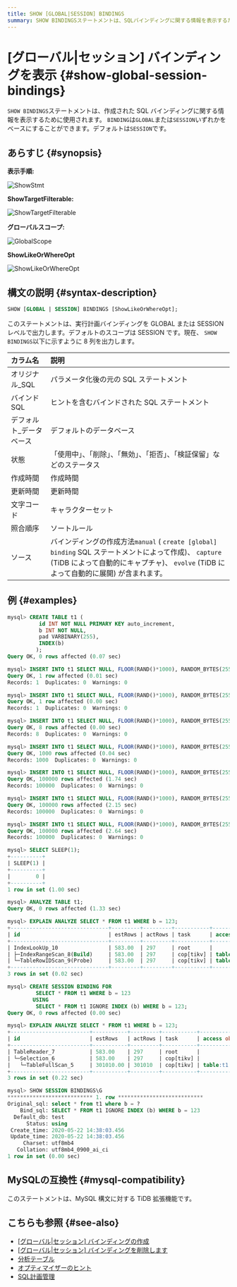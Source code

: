 ```yaml
---
title: SHOW [GLOBAL|SESSION] BINDINGS
summary: SHOW BINDINGSステートメントは、SQLバインディングに関する情報を表示するために使用されます。BINDINGはGLOBALまたはSESSIONのいずれかをベースにすることができます。デフォルトはSESSIONです。このステートメントは、実行計画バインディングをGLOBALまたはSESSIONレベルで出力します。現在、8列を出力します。MySQLの互換性に対するTiDBの拡張機能です。
---
```


# [グローバル|セッション] バインディングを表示 {#show-global-session-bindings}

`SHOW BINDINGS`ステートメントは、作成された SQL バインディングに関する情報を表示するために使用されます。 `BINDING`は`GLOBAL`または`SESSION`いずれかをベースにすることができます。デフォルトは`SESSION`です。

## あらすじ {#synopsis}

**表示手順:**

![ShowStmt](/media/sqlgram/ShowStmt.png)

**ShowTargetFilterable:**

![ShowTargetFilterable](/media/sqlgram/ShowTargetFilterable.png)

**グローバルスコープ:**

![GlobalScope](/media/sqlgram/GlobalScope.png)

**ShowLikeOrWhereOpt**

![ShowLikeOrWhereOpt](/media/sqlgram/ShowLikeOrWhereOpt.png)

## 構文の説明 {#syntax-description}

```sql
SHOW [GLOBAL | SESSION] BINDINGS [ShowLikeOrWhereOpt];
```

このステートメントは、実行計画バインディングを GLOBAL または SESSION レベルで出力します。デフォルトのスコープは SESSION です。現在、 `SHOW BINDINGS`以下に示すように 8 列を出力します。

| カラム名         | 説明                                                                                                                                      |
| :----------- | :-------------------------------------------------------------------------------------------------------------------------------------- |
| オリジナル_SQL    | パラメータ化後の元の SQL ステートメント                                                                                                                  |
| バインドSQL      | ヒントを含むバインドされた SQL ステートメント                                                                                                               |
| デフォルト_データベース | デフォルトのデータベース                                                                                                                            |
| 状態           | 「使用中」、「削除」、「無効」、「拒否」、「検証保留」などのステータス                                                                                                     |
| 作成時間         | 作成時間                                                                                                                                    |
| 更新時間         | 更新時間                                                                                                                                    |
| 文字コード        | キャラクターセット                                                                                                                               |
| 照合順序         | ソートルール                                                                                                                                  |
| ソース          | バインディングの作成方法`manual` ( `create [global] binding` SQL ステートメントによって作成)、 `capture` (TiDB によって自動的にキャプチャ)、 `evolve` (TiDB によって自動的に展開) が含まれます。 |

## 例 {#examples}

```sql
mysql> CREATE TABLE t1 (
          id INT NOT NULL PRIMARY KEY auto_increment,
          b INT NOT NULL,
          pad VARBINARY(255),
          INDEX(b)
         );
Query OK, 0 rows affected (0.07 sec)

mysql> INSERT INTO t1 SELECT NULL, FLOOR(RAND()*1000), RANDOM_BYTES(255) FROM dual;
Query OK, 1 row affected (0.01 sec)
Records: 1  Duplicates: 0  Warnings: 0

mysql> INSERT INTO t1 SELECT NULL, FLOOR(RAND()*1000), RANDOM_BYTES(255) FROM t1 a JOIN t1 b JOIN t1 c LIMIT 100000;
Query OK, 1 row affected (0.00 sec)
Records: 1  Duplicates: 0  Warnings: 0

mysql> INSERT INTO t1 SELECT NULL, FLOOR(RAND()*1000), RANDOM_BYTES(255) FROM t1 a JOIN t1 b JOIN t1 c LIMIT 100000;
Query OK, 8 rows affected (0.00 sec)
Records: 8  Duplicates: 0  Warnings: 0

mysql> INSERT INTO t1 SELECT NULL, FLOOR(RAND()*1000), RANDOM_BYTES(255) FROM t1 a JOIN t1 b JOIN t1 c LIMIT 100000;
Query OK, 1000 rows affected (0.04 sec)
Records: 1000  Duplicates: 0  Warnings: 0

mysql> INSERT INTO t1 SELECT NULL, FLOOR(RAND()*1000), RANDOM_BYTES(255) FROM t1 a JOIN t1 b JOIN t1 c LIMIT 100000;
Query OK, 100000 rows affected (1.74 sec)
Records: 100000  Duplicates: 0  Warnings: 0

mysql> INSERT INTO t1 SELECT NULL, FLOOR(RAND()*1000), RANDOM_BYTES(255) FROM t1 a JOIN t1 b JOIN t1 c LIMIT 100000;
Query OK, 100000 rows affected (2.15 sec)
Records: 100000  Duplicates: 0  Warnings: 0

mysql> INSERT INTO t1 SELECT NULL, FLOOR(RAND()*1000), RANDOM_BYTES(255) FROM t1 a JOIN t1 b JOIN t1 c LIMIT 100000;
Query OK, 100000 rows affected (2.64 sec)
Records: 100000  Duplicates: 0  Warnings: 0

mysql> SELECT SLEEP(1);
+----------+
| SLEEP(1) |
+----------+
|        0 |
+----------+
1 row in set (1.00 sec)

mysql> ANALYZE TABLE t1;
Query OK, 0 rows affected (1.33 sec)

mysql> EXPLAIN ANALYZE SELECT * FROM t1 WHERE b = 123;
+-------------------------------+---------+---------+-----------+----------------------+---------------------------------------------------------------------------+-----------------------------------+----------------+------+
| id                            | estRows | actRows | task      | access object        | execution info                                                            | operator info                     | memory         | disk |
+-------------------------------+---------+---------+-----------+----------------------+---------------------------------------------------------------------------+-----------------------------------+----------------+------+
| IndexLookUp_10                | 583.00  | 297     | root      |                      | time:10.545072ms, loops:2, rpc num: 1, rpc time:398.359µs, proc keys:297  |                                   | 109.1484375 KB | N/A  |
| ├─IndexRangeScan_8(Build)     | 583.00  | 297     | cop[tikv] | table:t1, index:b(b) | time:0s, loops:4                                                          | range:[123,123], keep order:false | N/A            | N/A  |
| └─TableRowIDScan_9(Probe)     | 583.00  | 297     | cop[tikv] | table:t1             | time:12ms, loops:4                                                        | keep order:false                  | N/A            | N/A  |
+-------------------------------+---------+---------+-----------+----------------------+---------------------------------------------------------------------------+-----------------------------------+----------------+------+
3 rows in set (0.02 sec)

mysql> CREATE SESSION BINDING FOR
         SELECT * FROM t1 WHERE b = 123
        USING
         SELECT * FROM t1 IGNORE INDEX (b) WHERE b = 123;
Query OK, 0 rows affected (0.00 sec)

mysql> EXPLAIN ANALYZE SELECT * FROM t1 WHERE b = 123;
+-------------------------+-----------+---------+-----------+---------------+--------------------------------------------------------------------------------+--------------------+---------------+------+
| id                      | estRows   | actRows | task      | access object | execution info                                                                 | operator info      | memory        | disk |
+-------------------------+-----------+---------+-----------+---------------+--------------------------------------------------------------------------------+--------------------+---------------+------+
| TableReader_7           | 583.00    | 297     | root      |               | time:222.32506ms, loops:2, rpc num: 1, rpc time:222.078952ms, proc keys:301010 | data:Selection_6   | 88.6640625 KB | N/A  |
| └─Selection_6           | 583.00    | 297     | cop[tikv] |               | time:224ms, loops:298                                                          | eq(test.t1.b, 123) | N/A           | N/A  |
|   └─TableFullScan_5     | 301010.00 | 301010  | cop[tikv] | table:t1      | time:220ms, loops:298                                                          | keep order:false   | N/A           | N/A  |
+-------------------------+-----------+---------+-----------+---------------+--------------------------------------------------------------------------------+--------------------+---------------+------+
3 rows in set (0.22 sec)

mysql> SHOW SESSION BINDINGS\G
*************************** 1. row ***************************
Original_sql: select * from t1 where b = ?
    Bind_sql: SELECT * FROM t1 IGNORE INDEX (b) WHERE b = 123
  Default_db: test
      Status: using
 Create_time: 2020-05-22 14:38:03.456
 Update_time: 2020-05-22 14:38:03.456
     Charset: utf8mb4
   Collation: utf8mb4_0900_ai_ci
1 row in set (0.00 sec)
```

## MySQLの互換性 {#mysql-compatibility}

このステートメントは、MySQL 構文に対する TiDB 拡張機能です。

## こちらも参照 {#see-also}

-   [[グローバル|セッション] バインディングの作成](/sql-statements/sql-statement-create-binding.md)
-   [[グローバル|セッション] バインディングを削除します](/sql-statements/sql-statement-drop-binding.md)
-   [分析テーブル](/sql-statements/sql-statement-analyze-table.md)
-   [オプティマイザーのヒント](/optimizer-hints.md)
-   [SQL計画管理](/sql-plan-management.md)
